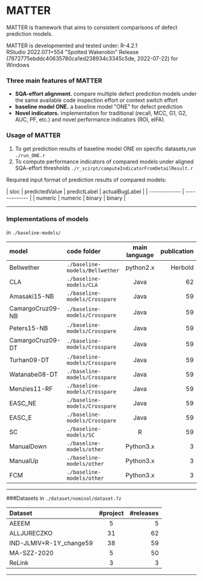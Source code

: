 # MATTER
MATTER is framework that aims to consistent comparisons of defect prediction models.

MATTER is developmented and tested under: 
R-4.2.1   
RStudio 2022.07.1+554 "Spotted Wakerobin" Release (7872775ebddc40635780ca1ed238934c3345c5de, 2022-07-22) for Windows   

### Three main features of MATTER
- **SQA-effort alignment.** compare multiple defect prediction models under the same available code inspection effort or context switch effort 
- **baseline model ONE.** a baseline model "ONE" for defect prediction  
- **Novel indicators.** implementation for traditional (recall, MCC, G1, G2, AUC, PF, etc.) and novel performance indicators (ROI, eIFA).     

### Usage of MATTER
1. To get prediction results of baseline model ONE on specific datasets,run `./run_ONE.r`  
2. To compute performance indicators of compared models under aligned SQA-effort thresholds `./r_scirpt/computeIndicatorFromDetailResult.r`  

Required input format of prediction results of compared models:

| sloc  | predictedValue | predictLabel | actualBugLabel |
| ------------- | ------------- |
| numeric  | numeric  | binary  | binary  |



----
                    
### Implementations of models 
in `./baseline-models/`

| model  | code folder  | main language |publication|
| :---------| :------------ |:---------------:| -----:|
| Bellwether | `./baseline-models/Bellwether`      | python2.x | Herbold |
| CLA | `./baseline-models/CLA`       |    Java     |  62 |
| Amasaki15-NB | `./baseline-models/Crosspare`   | Java        |  59   |
|CamargoCruz09-NB | `./baseline-models/Crosspare`   | Java        |  59   |
| Peters15-NB | `./baseline-models/Crosspare`   | Java        |  59   |
| CamargoCruz09-DT | `./baseline-models/Crosspare`   | Java        |  59   |
| Turhan09-DT | `./baseline-models/Crosspare`   | Java       |  59   |
| Watanabe08-DT | `./baseline-models/Crosspare`   | Java       |  59   |
| Menzies11-RF | `./baseline-models/Crosspare`   | Java       |  59   |
| EASC_NE | `./baseline-models/Crosspare`   | Java       |  59   |
| EASC_E | `./baseline-models/Crosspare`   | Java       |  59   |
| SC | `./baseline-models/SC`   | R      |  59   |
| ManualDown | `./baseline-models/other`      | Python3.x | 3 |
| ManualUp | `./baseline-models/other`      | Python3.x | 3 |
| FCM | `./baseline-models/other`      | Python3.x | 3 |

---

###Datasets
in `./dataset/nominal/dataset.7z`

| Dataset  | #project  |#releases |
| :------------ |:---------------:| -----:|
| AEEEM      | 5 | 5 |
| ALLJURECZKO      |    31     |  62 |
| IND-JLMIV+R-1Y_change59 | 38        |  59   |
| MA-SZZ-2020      | 5 | 50 |
| ReLink      | 3 | 3 |

----



